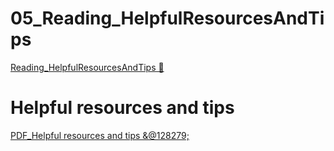 # 05_Reading_HelpfulResourcesAndTips

[Reading_HelpfulResourcesAndTips &#128279;](https://www.coursera.org/learn/introduction-to-security-principles-in-cloud-computing/supplement/ipsPR/helpful-resources-and-tips)

# Helpful resources and tips

[PDF_Helpful resources and tips &@128279;](https://1drv.ms/b/c/526c45566c8c239a/EcWb19W0h-1Koo7TqkOVPZ4BwrHi3m00sW_AFd76fJLGpA?e=Xr3urc)
